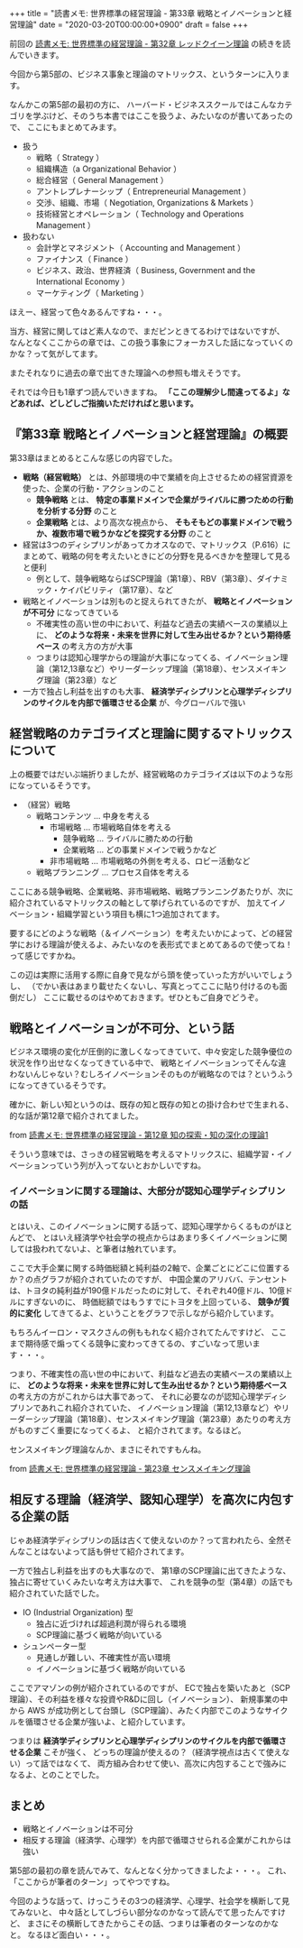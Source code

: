 +++
title = "読書メモ: 世界標準の経営理論 - 第33章 戦略とイノベーションと経営理論"
date = "2020-03-20T00:00:00+0900"
draft = false
+++

前回の [読書メモ: 世界標準の経営理論 - 第32章 レッドクイーン理論](/biz/20200318/) の続きを読んでいきます。

今回から第5部の、ビジネス事象と理論のマトリックス、というターンに入ります。

なんかこの第5部の最初の方に、
ハーバード・ビジネススクールではこんなカテゴリを学ぶけど、そのうち本書ではここを扱うよ、みたいなのが書いてあったので、
ここにもまとめてみます。

- 扱う
    - 戦略（ Strategy ）
    - 組織構造（a Organizational Behavior ）
    - 総合経営（ General Management ）
    - アントレプレナーシップ（ Entrepreneurial Management ）
    - 交渉、組織、市場（ Negotiation, Organizations & Markets ）
    - 技術経営とオペレーション（ Technology and Operations Management ）
- 扱わない
    - 会計学とマネジメント（ Accounting and Management ）
    - ファイナンス（ Finance ）
    - ビジネス、政治、世界経済（ Business, Government and the International Economy ）
    - マーケティング（ Marketing ）

ほえー、経営って色々あるんですね・・・。

当方、経営に関してはど素人なので、まだピンときてるわけではないですが、
なんとなくここからの章では、この扱う事象にフォーカスした話になっていくのかな？って気がしてます。

またそれなりに過去の章で出てきた理論への参照も増えそうです。

それでは今日も1章ずつ読んでいきますね。
**「ここの理解少し間違ってるよ」などあれば、どしどしご指摘いただければと思います。**



## 『第33章 戦略とイノベーションと経営理論』の概要

第33章はまとめるとこんな感じの内容でした。

- **戦略（経営戦略）** とは、外部環境の中で業績を向上させるための経営資源を使った、企業の行動・アクションのこと
    - **競争戦略** とは、 **特定の事業ドメインで企業がライバルに勝つための行動を分析する分野** のこと
    - **企業戦略** とは、より高次な視点から、 **そもそもどの事業ドメインで戦うか、複数市場で戦うかなどを探究する分野** のこと
- 経営は3つのディシプリンがあってカオスなので、マトリックス（P.616）にまとめて、戦略の何を考えたいときにどの分野を見るべきかを整理して見ると便利
    - 例として、競争戦略ならばSCP理論（第1章）、RBV（第3章）、ダイナミック・ケイパビリティ（第17章）、など
- 戦略とイノベーションは別ものと捉えられてきたが、 **戦略とイノベーションが不可分** になってきている
    - 不確実性の高い世の中において、利益など過去の実績ベースの業績以上に、 **どのような将来・未来を世界に対して生み出せるか？という期待感ベース** の考え方の方が大事
    - つまりは認知心理学からの理論が大事になってくる、イノベーション理論（第12,13章など）やリーダーシップ理論（第18章）、センスメイキング理論（第23章）など
- 一方で独占し利益を出すのも大事、 **経済学ディシプリンと心理学ディシプリンのサイクルを内部で循環させる企業** が、今グローバルで強い



## 経営戦略のカテゴライズと理論に関するマトリックスについて

上の概要ではだいぶ端折りましたが、経営戦略のカテゴライズは以下のような形になっているそうです。

- （経営）戦略
    - 戦略コンテンツ ... 中身を考える
        - 市場戦略 ... 市場戦略自体を考える
            - 競争戦略 ... ライバルに勝ための行動
            - 企業戦略 ... どの事業ドメインで戦うかなど
        - 非市場戦略 ... 市場戦略の外側を考える、ロビー活動など
    - 戦略プランニング ... プロセス自体を考える

ここにある競争戦略、企業戦略、非市場戦略、戦略プランニングあたりが、次に紹介されているマトリックスの軸として挙げられているのですが、
加えてイノベーション・組織学習という項目も横に1つ追加されてます。

要するにどのような戦略（＆イノベーション）を考えたいかによって、どの経営学における理論が使えるよ、みたいなのを表形式でまとめてあるので使ってね！って感じですかね。

この辺は実際に活用する際に自身で見ながら頭を使っていった方がいいでしょうし、
（でかい表はあまり載せたくないし、写真とってここに貼り付けるのも面倒だし）
ここに載せるのはやめておきます。ぜひともご自身でどうぞ。



## 戦略とイノベーションが不可分、という話

ビジネス環境の変化が圧倒的に激しくなってきていて、中々安定した競争優位の状況を作り出せなくなってきている中で、
戦略とイノベーションってそんな違わないんじゃない？むしろイノベーションそのものが戦略なのでは？というふうになってきているそうです。

確かに、新しい知というのは、既存の知と既存の知との掛け合わせで生まれる、的な話が第12章で紹介されてました。

from [読書メモ: 世界標準の経営理論 - 第12章 知の探索・知の深化の理論1](/biz/20200218/)

そういう意味では、さっきの経営戦略を考えるマトリックスに、組織学習・イノベーションっていう列が入ってないとおかしいですね。

### イノベーションに関する理論は、大部分が認知心理学ディシプリンの話

とはいえ、このイノベーションに関する話って、認知心理学からくるものがほとんどで、
とはいえ経済学や社会学の視点からはあまり多くイノベーションに関しては扱われてないよ、と筆者は触れています。

ここで大手企業に関する時価総額と純利益の2軸で、企業ごとにどこに位置するか？の点グラフが紹介されていたのですが、
中国企業のアリババ、テンセントは、トヨタの純利益が190億ドルだったのに対して、それぞれ40億ドル、10億ドルにすぎないのに、
時価総額ではもうすでにトヨタを上回っている、 **競争が質的に変化** してきてるよ、ということをグラフで示しながら紹介しています。

もちろんイーロン・マスクさんの例ももれなく紹介されてたんですけど、
ここまで期待感で煽ってくる競争に変わってきてるの、すごいなって思います・・・。

つまり、不確実性の高い世の中において、利益など過去の実績ベースの業績以上に、
**どのような将来・未来を世界に対して生み出せるか？という期待感ベース** の考え方の方がこれからは大事であって、
それに必要なのが認知心理学ディシプリンであれこれ紹介されていた、
イノベーション理論（第12,13章など）やリーダーシップ理論（第18章）、センスメイキング理論（第23章）あたりの考え方がものすごく重要になってくるよ、
と紹介されてます。なるほど。

センスメイキング理論なんか、まさにそれですもんね。

from [読書メモ: 世界標準の経営理論 - 第23章 センスメイキング理論](/biz/20200306/)



## 相反する理論（経済学、認知心理学）を高次に内包する企業の話

じゃあ経済学ディシプリンの話は古くて使えないのか？って言われたら、全然そんなことはないよって話も併せて紹介されてます。

一方で独占し利益を出すのも大事なので、
第1章のSCP理論に出てきたような、独占に寄せていくみたいな考え方は大事で、
これを競争の型（第4章）の話でも紹介されていた話でした。

- IO (Industrial Organization) 型
    - 独占に近づければ超過利潤が得られる環境
    - SCP理論に基づく戦略が向いている
- シュンペーター型
    - 見通しが難しい、不確実性が高い環境
    - イノベーションに基づく戦略が向いている

ここでアマゾンの例が紹介されているのですが、
ECで独占を築いたあと（SCP理論）、その利益を様々な投資やR&Dに回し（イノベーション）、
新規事業の中から AWS が成功例として台頭し（SCP理論）、みたく内部でこのようなサイクルを循環させる企業が強いよ、と紹介しています。

つまりは **経済学ディシプリンと心理学ディシプリンのサイクルを内部で循環させる企業** こそが強く、
どっちの理論が使えるの？（経済学視点は古くて使えない）って話ではなくて、
両方組み合わせて使い、高次に内包することで強みになるよ、とのことでした。



## まとめ

- 戦略とイノベーションは不可分
- 相反する理論（経済学、心理学）を内部で循環させられる企業がこれからは強い

第5部の最初の章を読んでみて、なんとなく分かってきましたよ・・・。
これ、「ここからが筆者のターン」ってやつですね。

今回のような話って、けっこうその3つの経済学、心理学、社会学を横断して見てみないと、
中々話としてしづらい部分なのかなって読んでて思ったんですけど、
まさにその横断してきたからこその話、つまりは筆者のターンなのかなと。
なるほど面白い・・・。